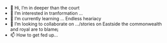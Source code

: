 - 👋 Hi, I’m in deeper than the court
- 👀 I’m interested in tranformation ...
- 🌱 I’m currently learning ... Endless  heariacy
- 💞️ I’m looking to collaborate on .../stories on Eastside     the commonwealth  and royal are to blame¡
- 📫 How to get fed up...

<!---
googetlostearth/googetlostearth is a ✨ special ✨ repository because its `README.md` (this file) appears on your GitHub profile.
You can click the Preview link to take a look at your changes.
--->
